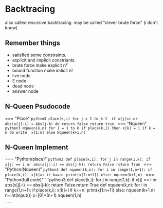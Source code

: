 # Backtracing
also called recursive backtracing. may be called "clever brute force" (i don't know)
## Remember things
- satisfied some constraints.
- explicit and implicit constriants.
- brute force make explicit n² 
- bound function make imlicit n!
- live node
- E node
- dead node
- answer node

## N-Queen Psudocode

=== "Place"
    ```python3
    place(k,i)
    for j = 1 to k-1 
        if x[j]=i or Abs(x[j]-i) = Abs(j-k)
             do return false
    return true
    ```
=== "Nqueen"
    ```python3
    Nqueen(k,n)
    for i = 1 to k
        if place(k,i)
            then x[k] = i
                 if k = n
                   do write  x[1:n]
                 else
                   Nqueen(k+1,n) 
    ```
## N-Queen Implement 

=== "Python(place)"
    ```python3
    def place(k,i):
	for j in range(1,k):
		if x[j] == i or abs(x[j]-i) == abs(j-k):
			return False
	return True
    ```
=== "Python(Nqueen)"
    ```python3
    def nqueen(k,n):
	for i in range(1,n+1):
		if place(k,i):
			x[k]=i
			if k==n:
				print(x[1:n+1])
			else:
				nqueen(k+1,n)
    ```
=== "Python(full code)"
    ```python3
    def place(k,i):
	for j in range(1,k):
		if x[j] == i or abs(x[j]-i) == abs(j-k):
			return False
	return True
    def nqueen(k,n):
	for i in range(1,n+1):
		if place(k,i):
			x[k]=i
			if k==n:
				print(x[1:n+1])
			else:
				nqueen(k+1,n)
    n=int(input())
    x=[0]*(n+1)
    nqueen(1,n)

    ```
